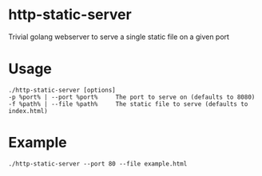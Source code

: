 # http-static-server
Trivial golang webserver to serve a single static file on a given port

# Usage

```
./http-static-server [options]
-p %port% | --port %port%     The port to serve on (defaults to 8080)
-f %path% | --file %path%     The static file to serve (defaults to index.html)
```

# Example

```
./http-static-server --port 80 --file example.html
```
